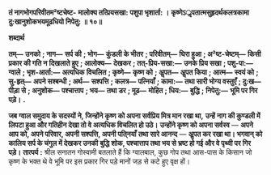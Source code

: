 **तं नागभोगपरिवीतम²ष्टचेष्ट-** **मालोक्य तत्प्रियसखा: पशुपा भृशार्ता: ।** **कृष्णेऽॢपतात्मसुहृदर्थकलत्रकामा** **दु:खानुशोकभयमूढधियो निपेतु: ॥ १०॥** 

**शब्दार्थ** 

**तम्—** **उनको** **; नाग—** **सर्प की** **; भोग—** **कुंडली के भीतर** **; परिवीतम्—** **घिरा हुआ** **; अ²ष्ट-चेष्टम्—** **किसी प्रकार की गति न** **दिखलाते हुए** **; आलोक्य—** **देखकर** **; तत्-प्रिय-सखा:—** **उनके प्रिय सखा** **; पशु-पा:—** **ग्वाले** **; भृश-आर्ता:—** **अत्यधिक** **विचलित** **; कृष्णे—** **कृष्ण को** **; अॢपत—** **अॢपत किया** **; आत्म—** **स्वयं को** **; सु-हृत्—** **अपने सश्बन्धी** **; अर्थ—** **सश्पत्ति** **; कलत्र—** **पत्नियाँ** **; कामा:—** **तथा सारी भोग्य वस्तुएँ** **; दु:ख—** **पीड़ा से** **; अनुशोक—** **पश्चात्ताप** **; भय—** **तथा डर** **; मूढ—** **मोहित** **; धिय:—** **बुद्धि** **; निपेतु:—** **भूमि पर गिर पड़े।** **.** 

**जब ग्वाल समुदाय के सदस्यों ने, जिन्होंने कृष्ण को अपना सर्वप्रिय मित्र मान रखा था,** **उन्हें नाग की कुण्डली में लिपटा हुआ और गतिहीन देखा तो वे अत्यधिक विचलित हो उठे।** **उन्होंने कृष्ण को अपना सर्वस्व** — **अपने आप को, अपने परिवार, अपनी सश्पत्ति, अपनी पति्नयाँ** **तथा सारे आनन्द** — **अॢपत कर रखा था। भगवान् को कालिय सर्प के चंगुल में देखकर उनकी** **बुद्धि शोक, पश्चात्ताप तथा भय से भ्रष्ट हो गई और वे पृथ्वी पर गिर पड़े।** **तात्पर्य :** श्रील सनातन गोस्वामी बतलाते हैं कि ग्वालबाल, कुछ गोप तथा आस-पास के किसान जो कृष्ण के भक्त थे वे भूमि पर इस प्रकार गिर पड़े मानों जड़ से कटे हुए वृक्ष हों।  